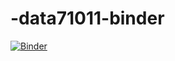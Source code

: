 # -data71011-binder
[![Binder](https://mybinder.org/badge_logo.svg)](https://mybinder.org/v2/gh/Gustuv9905/-data71011-binder.git/HEAD)

